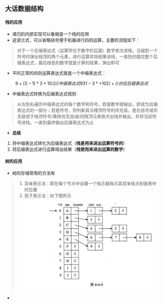 ## 大话数据结构

#### 栈的应用
* 递归的内部实现可以看做是一个栈的应用
* 逆波兰式，可以省略括号便于机器进行四则运算，主要的流程如下：
> 对于一个后缀表达式（运算符位于数字的后面）数字依次进栈，当碰到一个符号时弹出栈顶的两个元素，进行运算并将结果进栈，一直到扫描完整个后缀表达式，最后栈低的数字就是计算的结果，弹出即可
* 平时正常的四则运算表达式就是一个中缀表达式：
```math
9+(3-1)*3+10/2  // 中缀表达式
9 3 1-3*+10 2/+ // 对应后缀表达式
```
* 中缀表达式转换为后缀表达式规则
> 从左到右遍历中缀表达式的每个数字和符号，若是数字就输出，即成为后缀表达式的一部分；若是符号，则判断其与楼顶符号的优先级，是右括号或优先级低于栈顶符号(乘除优先加减)则栈顶元素依次出栈并输出，并将当前符号进栈，一直到最终输出后缀表达式为止

* **总结**
1. 将中缀表达式转化为后缀表达式（**栈是用来进出运算符号的**）
2. 将后缀表达式进行运算得出结果（**栈使用来进出运算的数字**）

#### 树的应用
* 树的存储常用的方法有
> 1. 双亲表示法：即在每个节点中设置一个指示器指示其双亲结点到链表中的位置
> 2. 孩子表示法：如下图所示
![](Images/tree_represent.png)

* 